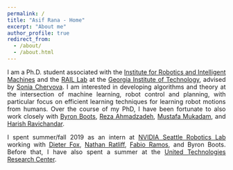 ```yaml
---
permalink: /
title: "Asif Rana - Home"
excerpt: "About me"
author_profile: true
redirect_from: 
  - /about/
  - /about.html
---
```

<p align="justify"> 
I am a Ph.D. student associated with the <a href="https://"www.robotics.gatech.edu>Institute for Robotics and Intelligent Machines</a> and the <a href="https://http://rail.gatech.edu//">RAIL Lab</a> at the <a href="https://www.gatech.edu/">Georgia Institute of Technology</a>, advised by <a href="https://www.cc.gatech.edu/~chernova/">Sonia Chervova</a>. I am interested in developing algorithms and theory at the intersection of machine learning, robot control and planning, with particular focus on efficient learning techniques for learning robot motions from humans. Over the course of my PhD, I have been fortunate to also work closely with <a href="https://homes.cs.washington.edu/~bboots/">Byron Boots</a>, <a href="https://www.uml.edu/sciences/computer-science/faculty/ahmadzadeh-reza.aspx">Reza Ahmadzadeh</a>, <a href="http://www.mustafamukadam.com/">Mustafa Mukadam</a>, and <a href="https://harishravichandar.com/">Harish Ravichandar</a>.
</p>

<p align="justify">
I spent summer/fall 2019 as an intern at <a href="https://www.nvidia.com/en-us/research/robotics/">NVIDIA Seattle Robotics Lab</a> working with <a href="https://homes.cs.washington.edu/~fox/">Dieter Fox</a>, <a href="https://research.nvidia.com/person/nathan-ratliff">Nathan Ratliff</a>, <a href="http://www-personal.usyd.edu.au/~framos/Home.html">Fabio Ramos</a>, and Byron Boots. Before that, I have also spent a summer at the <a href="http://www.utrc.utc.com/overview.html">United Technologies Research Center</a>. 
</p>
